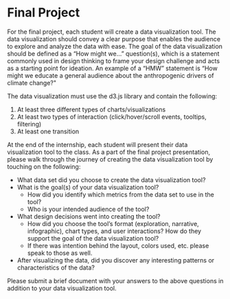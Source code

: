 # Final Project

For the final project, each student will create a data visualization tool. The data visualization should convey a clear purpose that enables the audience to explore and analyze the data with ease. The goal of the data visualization should be defined as a “How might we…” question(s), which is a statement commonly used in design thinking to frame your design challenge and acts as a starting point for ideation. An example of a “HMW” statement is “How might we educate a general audience about the anthropogenic drivers of climate change?"

The data visualization must use the d3.js library and contain the following:

1. At least three different types of charts/visualizations
2. At least two types of interaction (click/hover/scroll events, tooltips, filtering)
3. At least one transition

At the end of the internship, each student will present their data visualization tool to the class. As a part of the final project presentation, please walk through the journey of creating the data visualization tool by touching on the following:

- What data set did you choose to create the data visualization tool?
- What is the goal(s) of your data visualization tool?
  - How did you identify which metrics from the data set to use in the tool?
  - Who is your intended audience of the tool?
- What design decisions went into creating the tool?
  - How did you choose the tool’s format (exploration, narrative, infographic), chart types, and user interactions? How do they support the goal of the data visualization tool?
  - If there was intention behind the layout, colors used, etc. please speak to those as well.
- After visualizing the data, did you discover any interesting patterns or characteristics of the data?

Please submit a brief document with your answers to the above questions in addition to your data visualization tool.
